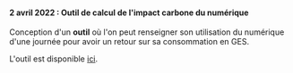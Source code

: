 #### 2 avril 2022 :  Outil de calcul de l'impact carbone du numérique


Conception d'un **outil** où l'on peut renseigner son utilisation du numérique d'une journée pour avoir un retour sur sa consommation en GES. 

L'outil est disponible <a href="https://mon-impact-numerique.web.app/" >ici</a>.

